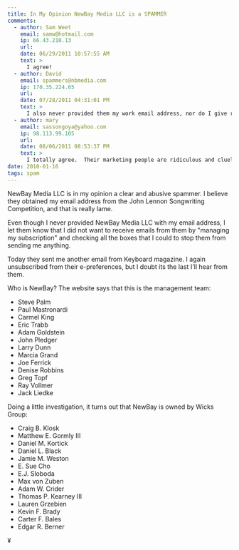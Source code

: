 ```yaml
---
title: In My Opinion NewBay Media LLC is a SPAMMER 
comments:
  - author: Sam Weet
    email: samw@hotmail.com
    ip: 66.43.210.13
    url:
    date: 06/29/2011 10:57:55 AM
    text: >
      I agree!
  - author: David
    email: spammers@nbmedia.com
    ip: 170.35.224.65
    url:
    date: 07/28/2011 04:31:01 PM
    text: >
      I also never provided them my work email address, nor do I give random other companies my work email address; I have a trash-address I use on all but the most trustworthy sites.<br/><br/>I've unsubscribed from newbay media's spam mailings numerous times, which I'm sure just allows them to sell marketing to me for more $$ since they have now confirmed that my address is valid.  Now I just immediately block every domain they send email from.  But of course they change that with every campaign so it has limited effectiveness.<br/><br/>GRRRR ...<br/><br/>If anyone has email addresses for the name list above, please share it so we can let them know how it feels.
  - author: mary
    email: sassongoya@yahoo.com
    ip: 98.113.99.105
    url:
    date: 08/06/2011 08:53:37 PM
    text: >
      I totally agree.  Their marketing people are ridiculous and clueless on how to purge out their opt-out emails.
date: 2010-01-16
tags: spam
---
```

NewBay Media LLC is in my opinion a clear and abusive spammer. I believe they obtained my email address from the John Lennon Songwriting Competition, and that is really lame.

Even though I never provided NewBay Media LLC with my email address, I let them know that I did not want to receive emails from them by "managing my subscription" and checking all the boxes that I could to stop them from sending me anything.

Today they sent me another email from Keyboard magazine. I again unsubscribed from their e-preferences, but I doubt its the last I'll hear from them.

Who is NewBay? The website says that this is the management team:

* Steve Palm
* Paul Mastronardi
* Carmel King
* Eric Trabb
* Adam Goldstein
* John Pledger
* Larry Dunn
* Marcia Grand
* Joe Ferrick
* Denise Robbins
* Greg Topf
* Ray Vollmer
* Jack Liedke

Doing a little investigation, it turns out that NewBay is owned by Wicks Group:

* Craig B. Klosk
* Matthew E. Gormly III
* Daniel M. Kortick
* Daniel L. Black
* Jamie M. Weston
* E. Sue Cho
* E.J. Sloboda
* Max von Zuben
* Adam W. Crider
* Thomas P. Kearney III
* Lauren Grzebien
* Kevin F. Brady
* Carter F. Bales
* Edgar R. Berner

¥

